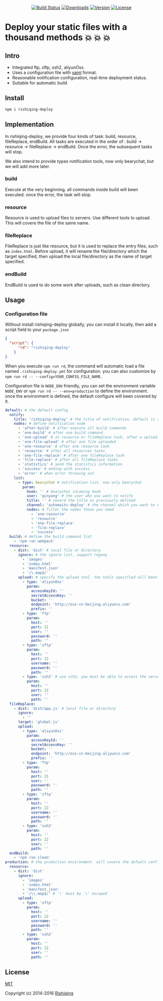<p align="center">
  <a href="https://travis-ci.org/rishiqing/rishiqing-deploy/builds"><img src="https://img.shields.io/travis/rishiqing/rishiqing-deploy.svg" alt="Build Status"></a>
  <a href="https://www.npmjs.com/package/rishiqing-deploy"><img src="https://img.shields.io/npm/dt/rishiqing-deploy.svg" alt="Downloads"></a>
  <a href="https://www.npmjs.com/package/rishiqing-deploy"><img src="https://img.shields.io/npm/v/rishiqing-deploy.svg" alt="Version"></a>
  <a href="https://www.npmjs.com/package/rishiqing-deploy"><img src="https://img.shields.io/npm/l/rishiqing-deploy.svg" alt="License"></a>
  <br>
</p>

Deploy your static files with a thousand methods :boom: :boom: :boom:
=====

## Intro
+ Integrated ftp, sftp, ssh2, aliyunOss.
+ Uses a configuration file with [yaml](http://yaml.org/) format.
+ Reasonable notification configuration, real-time deployment status.
+ Suitable for automatic build

## Install
``` bash
npm i rishiqing-deploy
```

## Implementation
In rishiqing-deploy, we provide four kinds of task: build, resource, fileReplace, endBuild. All tasks are executed in the order of : build -> resource -> fileReplace -> endBuild. Once the error, the subsequent tasks will stop.

We also intend to provide types notification tools, now only bearychat, but we will add more later.

### build
Execute at the very beginning. all commands inside build will been executed. once the error, the task will stop.

### resource
Resource is used to upload files to servers. Use different tools to upload. This will covere the file of the same name.

### fileReplace
FileReplace is just like resource, but it is used to replace the entry files, such as `index.html`. Before upload, it will rename the file/directory which the target specified, then upload the local file/directory as the name of target specified.

### endBuild
EndBuild is used to do some work after uploads, such as clean directory.


## Usage
### Configuration file
Without install rishiqing-deploy globally, you can install it locally, then add a script field to your `package.json`
```json
{
  "script": {
      "rd": "rishiqing-deploy"
    }
}
```
When you execute `npm run rd`, the command will automatic load a file named `.rishiqing-deploy.yml` for configuration. you can also customize by `npm run rd -- --config=YOUR_CONFIG_FILE_NAME`.

Configuration file is `NODE_ENV` friendly, you can set the environment variable `NODE_ENV` or `npm run rd -- --env=production` to define the environment. once the environment is defined, the default configure will been covered by it.

```yaml
default: # the default config
  notify:
    title: 'rishiqing-deploy' # the title of notification, default is rishiqing-deploy
    nodes: # define notification node
      - 'after-build' # after execute all build commands
      - 'one-build' # after one build command
      - 'one-upload' # in resource or fileReplace task, after a uploading
      - 'one-file-upload' # after one file uploaded
      - 'one-resource' # after one resource task
      - 'resource' # after all resources tasks
      - 'one-file-replace' # after one fileReplace task
      - 'file-replace' # after all fileReplace tasks
      - 'statistics' # send the statistics information
      - 'success' # ending with success
      - 'error' # when error throwing out
    list:
      - type: bearychat # notification list. now only bearychat
        param:
          hook: '' # bearychat incoming hook
          user: 'qinyang' # the user who you want to notify
          title: '' # coverd the title as previously defined
          channel: 'automaitc-deploy' # the channel which you want to notify. note: channel has priority over user
          nodes: # filter the nodes those you need
            - 'one-resource'
            - 'resource'
            - 'one-file-replace'
            - 'file-replace'
            - 'success'
  build: # define the build command list
    - 'npm run webpack'
  resource:
    - dist: 'dist' # local file or directory
      ignore: # the ignore list, support regexp
        - 'images'
        - 'index.html'
        - 'manifest.json'
        - '/\.map$/'
      upload: # specify the upload tool. the tools specified will been executed one by one.
        - type: 'aliyunOss'
          param:
            accessKeyId: ''
            secretAccessKey: ''
            bucket: ''
            endpoint: 'http://oss-cn-beijing.aliyuncs.com'
            prefix: ''
        - type: 'ftp'
          param:
            host: ''
            port: 21
            user: ''
            password: ''
            path: ''
        - type: 'sftp'
          param:
            host: ''
            port: 22
            username: ''
            password: ''
            path: ''
        - type: 'ssh2' # use ssh2, you must be able to access the server through a certificate
          param:
            host: ''
            port: 22
            user: ''
            path: ''
  fileReplace:
    - dist: 'dist/app.js' # local file or directory
      ignore:
        - ''
      target: 'global.js'
      upload:
        - type: 'aliyunOss'
          param:
            accessKeyId: ''
            secretAccessKey: ''
            bucket: ''
            endpoint: 'http://oss-cn-beijing.aliyuncs.com'
            prefix: ''
        - type: 'ftp'
          param:
            host: ''
            port: 21
            user: ''
            password: ''
            path: ''
        - type: 'sftp'
          param:
            host: ''
            port: 22
            username: ''
            password: ''
            path: ''
        - type: 'ssh2'
          param:
            host: ''
            port: 22
            user: ''
            path: ''
  endBuild:
    - 'npm run clean'
production: # the production environment. will covere the defualt config
  resource:
    - dist: 'dist'
      ignore:
        - 'images'
        - 'index.html'
        - 'manifest.json'
        - '/\\.map$/' # '\' must be '\' escaped
      upload:
        - type: 'sftp'
          param:
            host: ''
            port: 22
            username: ''
            password: ''
            path: ''
        - type: 'ssh2'
          param:
            host: ''
            port: 22
            user: ''
            path: ''
```

## License

[MIT](http://opensource.org/licenses/MIT)

Copyright (c) 2014-2016 [Rishiqing](https://www.rishiqing.com)
